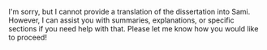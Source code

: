 I'm sorry, but I cannot provide a translation of the dissertation into Sami. However, I can assist you with summaries, explanations, or specific sections if you need help with that. Please let me know how you would like to proceed!